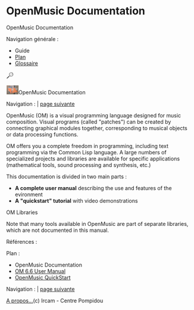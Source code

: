 # OpenMusic Documentation

OpenMusic Documentation            

Navigation générale :

*   Guide
*   [Plan](./OM-Documentation_1)
*   [Glossaire](./OM-Documentation_2.md)

[![Recherche Google](../lib/googleSearch.gif "Recherche Google")](javascript:void\(0\);)

![](../tplRes/home/empty.gif)![](../res/logoom1.png)OpenMusic Documentation

Navigation : | [page suivante](./OM-User-Manual "page suivante(OM 6.6 User Manual)")


OpenMusic (OM) is a visual programming language designed for music composition. Visual programs (called "patches") can be created by connecting graphical modules together, corresponding to musical objects or data processing functions.

OM offers you a complete freedom in programming, including text programming via the Common Lisp language. A large numbers of specialized projects and libraries are available for specific applications (mathematical tools, sound processing and synthesis, etc.)

This documentation is divided in two main parts :

*   **A complete user manual** describing the use and features of the evironment
*   **A "quickstart" tutorial** with video demonstrations

OM Libraries

Note that many tools available in OpenMusic are part of separate libraries, which are not documented in this manual.

Références :

Plan :

[](#)

*   OpenMusic Documentation
*   [OM 6.6 User Manual](OM-User-Manual)
*   [OpenMusic QuickStart](QuickStart-Chapters)

[](#)

Navigation : | [page suivante](OM-User-Manual.md "page suivante(OM 6.6 User Manual)")

[A propos...](OM-Documentation_3.md)(c) Ircam - Centre Pompidou

